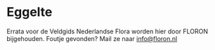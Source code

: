 # Eggelte
Errata voor de Veldgids Nederlandse Flora worden hier door FLORON bijgehouden.
Foutje gevonden? Mail ze naar info@floron.nl
